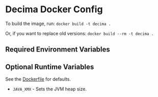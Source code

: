 # Decima Docker Config #
To build the image, run:
    `docker build -t decima .`

Or, if you want to replace old versions:
    `docker build --rm -t decima .`

## Required Environment Variables ##

## Optional Runtime Variables ##
See the [Dockerfile](Dockerfile) for defaults.

* `JAVA_XMX`                - Sets the JVM heap size.
